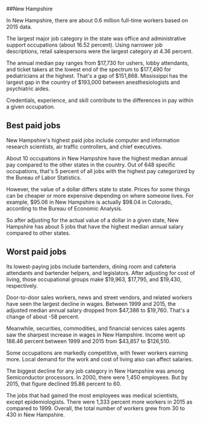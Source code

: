 

##New Hampshire

In New Hampshire, there are about 0.6 million full-time workers based on 2015 data.

The largest major job category in the state was <span class='occ_title_em'>office and administrative support occupations</span> (about 16.52 percent). Using narrower job descriptions, <span class='occ_title_em'>retail salespersons</span> were the largest category at 4.36 percent.
               
The annual median pay ranges from $17,730 for <span class='occ_title_em'>ushers, lobby attendants, and ticket takers</span> at the lowest end of the spectrum to  $177,490 for <span class='occ_title_em'>pediatricians</span> at the highest. That's a gap of $151,868. Mississippi has the largest gap in the country of $193,000 between <span class='occ_title_em'>anesthesiologists and psychiatric aides</span>.
          
Credentials, experience, and skill contribute to the differences in pay within a given occupation.

## Best paid jobs
New Hampshire's highest paid jobs include <span class='occ_title_em'>computer and information research scientists, air traffic controllers</span>, and <span class='occ_title_em'>chief executives</span>.
               
About 10 occupations in New Hampshire have the highest median annual pay compared to the other states in the country. Out of 648 specific occupations, that's 5 percent of all jobs with the highest pay categorized by the Bureau of Labor Statistics.
               
However, the value of a dollar differs state to state. Prices for some things can be cheaper or more expensive depending on where someone lives. For example, $95.06 in New Hampshire is actually $98.04 in Colorado, according to the Bureau of Economic Analysis.
               
So after adjusting for the actual value of a dollar in a given state, New Hampshire has about 5 jobs that have the highest median annual salary compared to other states.
               
## Worst paid jobs

Its lowest-paying jobs include <span class='occ_title_em'>bartenders</span>, <span class='occ_title_em'>dining room and cafeteria attendants and bartender helpers</span>, and <span class='occ_title_em'>legislators</span>. After adjusting for cost of living, those occupational groups make $19,963,  $17,795, and  $19,430, respectively.
               
<span class='occ_title_em'>Door-to-door sales workers, news and street vendors, and related workers</span> have seen the largest decline in wages. Between 1999 and 2015, the adjusted median annual salary dropped from $47,386 to $19,760. That's a change of about -58 percent.
               
Meanwhile, <span class='occ_title_em'>securities, commodities, and financial services sales agents</span> saw the sharpest increase in wages in New Hampshire. Income went up 188.46 percent between 1999 and 2015 from $43,857 to $126,510.

Some occupations are markedly competitive, with fewer workers earning more. Local demand for the work and cost of living also can affect salaries.

            
The biggest decline for any job category in New Hampshire was among <span class='occ_title_em'>Semiconductor processors</span>. In 2000, there were 1,450 employees. But by 2015, that figure declined 95.86 percent to 60. 
               
The jobs that had gained the most employees was medical scientists, except epidemiologists. There were 1,333 percent more workers in 2015 as compared to 1999. Overall, the total number of workers grew from 30 to 430 in New Hampshire.
